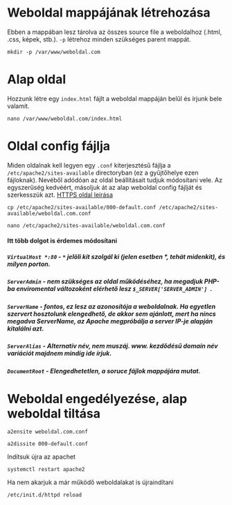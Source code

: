 # Weboldal mappájának létrehozása
Ebben a mappában lesz tárolva az összes source file a weboldalhoz (.html, .css, képek, stb.). `-p` létrehoz minden szükséges parent mappát.
```
mkdir -p /var/www/weboldal.com
```
# Alap oldal
Hozzunk létre egy `index.html` fájlt a weboldal mappáján belűl és írjunk bele valamit.
```
nano /var/www/weboldal.com/index.html
```
# Oldal config fájlja
Miden oldalnak kell legyen egy `.conf` kiterjesztésű fájlja a `/etc/apache2/sites-available` directoryban (ez a gyűjtőhelye ezen fájloknak). Nevéből adódóan az oldal beállításait tudjuk módosítani vele. Az egyszerűség kedvéért, másoljuk át az alap weboldal config fájlját és szerkesszük azt. [HTTPS oldal leírása](https://github.com/BarnaNorbert19/Notes/blob/main/Linux/Ubuntu/Apache2/HTTPS.md "HTTPS oldal leírása")
```
cp /etc/apache2/sites-available/000-default.conf /etc/apache2/sites-available/weboldal.com.conf
```
```
nano /etc/apache2/sites-available/weboldal.com.conf
```
#### Itt több dolgot is érdemes módosítani
##### `VirtualHost *:80` - `*` jelöli kit szolgál ki (jelen esetben *, tehát midenkit), és milyen porton.
##### `ServerAdmin` - nem szükséges az oldal működéséhez, ha megadjuk PHP-ba enviromental változoként elérhető lesz `$_SERVER['SERVER_ADMIN'] `.
##### `ServerName` - fontos, ez lesz az azonosítója a weboldalnak. Ha egyetlen szervert hosztolunk elengedhető, de akkor sem ajánlott, mert ha nincs megadva ServerName, az Apache megpróbálja a server IP-je alapján kitalálni azt.
##### `ServerAlias` - Alternatív név, nem muszáj. www. kezdődésű domain név variációt majdnem mindíg ide írjuk.
##### `DocumentRoot` - Elengedhetetlen, a soruce fájlok mappájára mutat.
# Weboldal engedélyezése, alap weboldal tiltása
```
a2ensite weboldal.com.conf
```
```
a2dissite 000-default.conf
```
Indítsuk újra az apachet
```
systemctl restart apache2
```
Ha nem akarjuk a már működő weboldalakat is újraindítani
```
/etc/init.d/httpd reload
```
